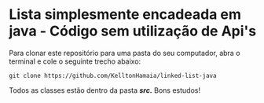 
# Lista simplesmente encadeada em java - Código sem utilização de Api's 
Para clonar este repositório para uma pasta do seu computador, abra o terminal e cole o seguinte trecho abaixo:

    git clone https://github.com/KelltonHamaia/linked-list-java

Todos as classes estão dentro da pasta ***src.***
Bons estudos!
